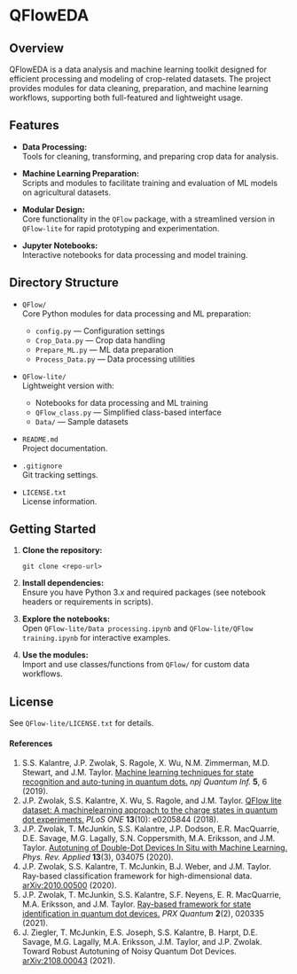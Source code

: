 # QFlowEDA

## Overview

QFlowEDA is a data analysis and machine learning toolkit designed for efficient processing and modeling of crop-related datasets. The project provides modules for data cleaning, preparation, and machine learning workflows, supporting both full-featured and lightweight usage.

## Features

- **Data Processing:**  
  Tools for cleaning, transforming, and preparing crop data for analysis.

- **Machine Learning Preparation:**  
  Scripts and modules to facilitate training and evaluation of ML models on agricultural datasets.

- **Modular Design:**  
  Core functionality in the `QFlow` package, with a streamlined version in `QFlow-lite` for rapid prototyping and experimentation.

- **Jupyter Notebooks:**  
  Interactive notebooks for data processing and model training.

## Directory Structure

- `QFlow/`  
  Core Python modules for data processing and ML preparation:
  - `config.py` — Configuration settings
  - `Crop_Data.py` — Crop data handling
  - `Prepare_ML.py` — ML data preparation
  - `Process_Data.py` — Data processing utilities

- `QFlow-lite/`  
  Lightweight version with:
  - Notebooks for data processing and ML training
  - `QFlow_class.py` — Simplified class-based interface
  - `Data/` — Sample datasets

- `README.md`  
  Project documentation.

- `.gitignore`  
  Git tracking settings.

- `LICENSE.txt`  
  License information.

## Getting Started

1. **Clone the repository:**
   ```
   git clone <repo-url>
   ```
2. **Install dependencies:**  
   Ensure you have Python 3.x and required packages (see notebook headers or requirements in scripts).

3. **Explore the notebooks:**  
   Open `QFlow-lite/Data processing.ipynb` and `QFlow-lite/QFlow training.ipynb` for interactive examples.

4. **Use the modules:**  
   Import and use classes/functions from `QFlow/` for custom data workflows.

## License

See `QFlow-lite/LICENSE.txt` for details.

#### References
1. S.S. Kalantre, J.P. Zwolak, S. Ragole, X. Wu, N.M. Zimmerman, M.D. Stewart, and J.M. Taylor. [Machine learning techniques for state recognition and auto-tuning in quantum dots.](https://doi.org/10.1038/s41534-018-0118-7) *npj Quantum Inf.* **5**, 6 (2019).
2. J.P. Zwolak, S.S. Kalantre,  X. Wu, S. Ragole, and J.M. Taylor. [QFlow lite dataset: A machinelearning approach to the charge states in quantum
dot experiments.](https://doi.org/10.1371/journal.pone.0205844) *PLoS ONE* **13**(10): e0205844 (2018).
3. J.P. Zwolak, T. McJunkin, S.S. Kalantre, J.P. Dodson, E.R. MacQuarrie, D.E. Savage, M.G. Lagally, S.N. Coppersmith, M.A. Eriksson, and J.M. Taylor. [Autotuning of Double-Dot Devices In Situ with Machine Learning.](https://link.aps.org/doi/10.1103/PhysRevApplied.13.034075)
*Phys. Rev. Applied* **13**(3), 034075 (2020).
4. J.P. Zwolak, S.S. Kalantre, T. McJunkin, B.J. Weber, and J.M. Taylor. Ray-based classification framework for high-dimensional data. [arXiv:2010.00500](https://arxiv.org/abs/2010.00500) (2020).
5. J.P. Zwolak, T. McJunkin, S.S. Kalantre, S.F. Neyens, E. R. MacQuarrie, M.A. Eriksson, and J.M. Taylor. [Ray-based framework for state identification in quantum dot devices.](https://journals.aps.org/prxquantum/abstract/10.1103/PRXQuantum.2.020335) *PRX Quantum* **2**(2), 020335 (2021).
6. J. Ziegler, T. McJunkin, E.S. Joseph, S.S. Kalantre, B. Harpt, D.E. Savage, M.G. Lagally, M.A. Eriksson, J.M. Taylor, and J.P. Zwolak. Toward Robust Autotuning of Noisy Quantum Dot Devices. [arXiv:2108.00043](https://arxiv.org/abs/2108.00043) (2021).
